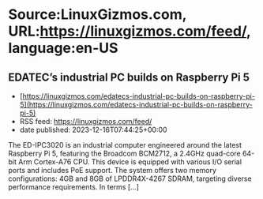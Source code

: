 # Source:LinuxGizmos.com, URL:https://linuxgizmos.com/feed/, language:en-US

## EDATEC’s industrial PC builds on Raspberry Pi 5
 - [https://linuxgizmos.com/edatecs-industrial-pc-builds-on-raspberry-pi-5](https://linuxgizmos.com/edatecs-industrial-pc-builds-on-raspberry-pi-5)
 - RSS feed: https://linuxgizmos.com/feed/
 - date published: 2023-12-16T07:44:25+00:00

The ED-IPC3020 is an industrial computer engineered around the latest Raspberry Pi 5, featuring the Broadcom BCM2712, a 2.4GHz quad-core 64-bit Arm Cortex-A76 CPU. This device is equipped with various I/O serial ports and includes PoE support. The system offers two memory configurations: 4GB and 8GB of LPDDR4X-4267 SDRAM, targeting diverse performance requirements. In terms [&#8230;]


